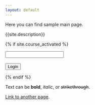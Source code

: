 ```yaml
---
layout: default
---
```


Here you can find sample main page.

{{site.description}}

{% if site.course_activated %}

<div id="passw">
        <div>
            <input type="password" id="password" onkeydown="if (event.keyCode == 13) document.getElementById('button').click()" />
            <!-- IMPORTANT! this part is so if you click enter, it works. -->
        </div>
        <div>
            <br/>
            <input id="button" type="button" value="Login" onclick="checkPassword()" />
        </div>
    </div>
<div id="HIDDENDIV" style="display: none;">t l
        
<iframe  name="jitsiConferenceFrame0" id="jitsiConferenceFrame0" allowfullscreen="true" style="min-height: 500px; width: 100%; border: 0px;" allow="camera; microphone" src="{{site.meeting_link}}"></iframe>
  </div>

{% endif %}


Text can be **bold**, _italic_, or ~~strikethrough~~.

[Link to another page](./another-page).

<script src="js/md5.js"></script>
<script>
    function checkPassword() {
        if (md5(document.getElementById('password').value) == '6d52d8398f90baafacd72fca28c340bb') {
            document.getElementById('HIDDENDIV').style.display = 'block';
            document.getElementById('passw').style.display = 'none';
        } else {
            alert('Invalid Password!');
            password.setSelectionRange(0, password.value.length);
        }
    }
</script>

